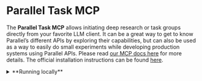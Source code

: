 # Parallel Task MCP

The **Parallel Task MCP** allows initiating deep research or task groups directly from your favorite LLM client. It can be a great way to get to know Parallel’s different APIs by exploring their capabilities, but can also be used as a way to easily do small experiments while developing production systems using Parallel APIs. Please read [our MCP docs here](https://docs.parallel.ai/integrations/mcp/getting-started) for more details. The official installation instructions can be found [here](https://docs.parallel.ai/integrations/mcp/installation).

<details><summary>**Running locally**</summary>

This repo contains a proxy to the mcp which is hosted at: https://task-mcp.parallel.ai/mcp

How to run and test locally:

1. `wrangler dev`
2. `npx @modelcontextprotocol/inspector`
3. Connect to server: http://localhost:8787/mcp

</details>

